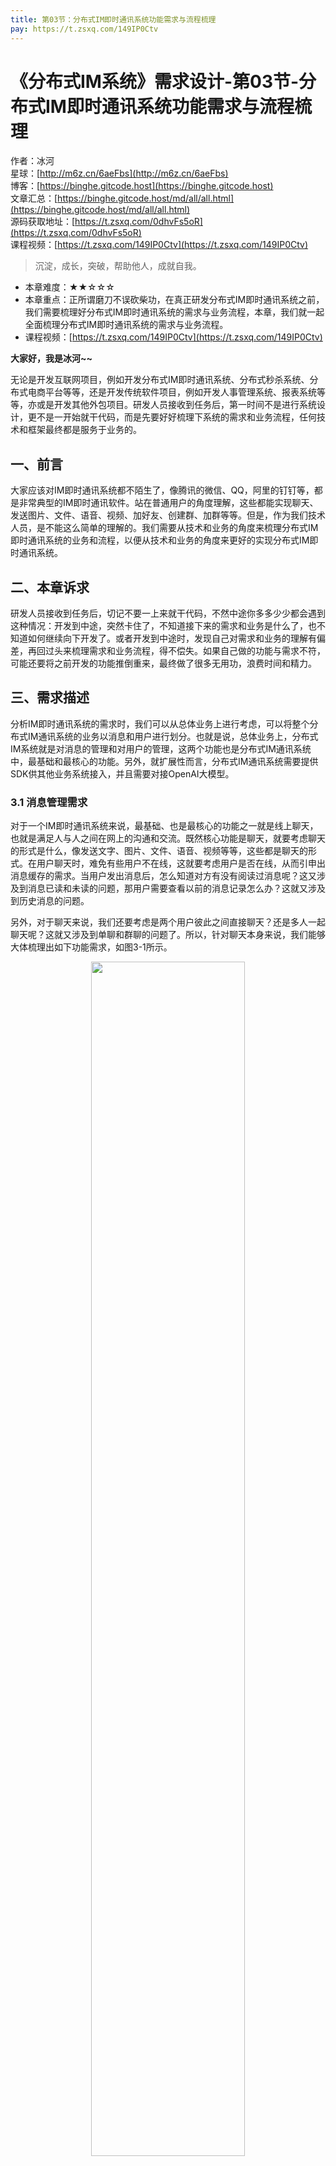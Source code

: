 ```yaml
---
title: 第03节：分布式IM即时通讯系统功能需求与流程梳理
pay: https://t.zsxq.com/149IP0Ctv
---
```


# 《分布式IM系统》需求设计-第03节-分布式IM即时通讯系统功能需求与流程梳理

作者：冰河
<br/>星球：[http://m6z.cn/6aeFbs](http://m6z.cn/6aeFbs)
<br/>博客：[https://binghe.gitcode.host](https://binghe.gitcode.host)
<br/>文章汇总：[https://binghe.gitcode.host/md/all/all.html](https://binghe.gitcode.host/md/all/all.html)
<br/>源码获取地址：[https://t.zsxq.com/0dhvFs5oR](https://t.zsxq.com/0dhvFs5oR)
<br/>课程视频：[https://t.zsxq.com/149IP0Ctv](https://t.zsxq.com/149IP0Ctv)

> 沉淀，成长，突破，帮助他人，成就自我。

* 本章难度：★★☆☆☆
* 本章重点：正所谓磨刀不误砍柴功，在真正研发分布式IM即时通讯系统之前，我们需要梳理好分布式IM即时通讯系统的需求与业务流程，本章，我们就一起全面梳理分布式IM即时通讯系统的需求与业务流程。
* 课程视频：[https://t.zsxq.com/149IP0Ctv](https://t.zsxq.com/149IP0Ctv)

**大家好，我是冰河~~**

无论是开发互联网项目，例如开发分布式IM即时通讯系统、分布式秒杀系统、分布式电商平台等等，还是开发传统软件项目，例如开发人事管理系统、报表系统等等，亦或是开发其他外包项目。研发人员接收到任务后，第一时间不是进行系统设计，更不是一开始就干代码，而是先要好好梳理下系统的需求和业务流程，任何技术和框架最终都是服务于业务的。

## 一、前言

大家应该对IM即时通讯系统都不陌生了，像腾讯的微信、QQ，阿里的钉钉等，都是非常典型的IM即时通讯软件。站在普通用户的角度理解，这些都能实现聊天、发送图片、文件、语音、视频、加好友、创建群、加群等等。但是，作为我们技术人员，是不能这么简单的理解的。我们需要从技术和业务的角度来梳理分布式IM即时通讯系统的业务和流程，以便从技术和业务的角度来更好的实现分布式IM即时通讯系统。

## 二、本章诉求

研发人员接收到任务后，切记不要一上来就干代码，不然中途你多多少少都会遇到这种情况：开发到中途，突然卡住了，不知道接下来的需求和业务是什么了，也不知道如何继续向下开发了。或者开发到中途时，发现自己对需求和业务的理解有偏差，再回过头来梳理需求和业务流程，得不偿失。如果自己做的功能与需求不符，可能还要将之前开发的功能推倒重来，最终做了很多无用功，浪费时间和精力。

## 三、需求描述

分析IM即时通讯系统的需求时，我们可以从总体业务上进行考虑，可以将整个分布式IM通讯系统的业务以消息和用户进行划分。也就是说，总体业务上，分布式IM系统就是对消息的管理和对用户的管理，这两个功能也是分布式IM通讯系统中，最基础和最核心的功能。另外，就扩展性而言，分布式IM通讯系统需要提供SDK供其他业务系统接入，并且需要对接OpenAI大模型。

### 3.1 消息管理需求

对于一个IM即时通讯系统来说，最基础、也是最核心的功能之一就是线上聊天，也就是满足人与人之间在网上的沟通和交流。既然核心功能是聊天，就要考虑聊天的形式是什么，像发送文字、图片、文件、语音、视频等等，这些都是聊天的形式。在用户聊天时，难免有些用户不在线，这就要考虑用户是否在线，从而引申出消息缓存的需求。当用户发出消息后，怎么知道对方有没有阅读过消息呢？这又涉及到消息已读和未读的问题，那用户需要查看以前的消息记录怎么办？这就又涉及到历史消息的问题。

另外，对于聊天来说，我们还要考虑是两个用户彼此之间直接聊天？还是多人一起聊天呢？这就又涉及到单聊和群聊的问题了。所以，针对聊天本身来说，我们能够大体梳理出如下功能需求，如图3-1所示。

<div align="center">
    <img src="https://binghe.gitcode.host/images/project/im/2023-11-26-001.png?raw=true" width="70%">
    <br/>
</div>

可以看到，针对聊天本身来说，最核心的需求就是：**发送文字、图片、文件、语音、视频、消息缓存、消息未读、已读、撤回，历史消息、单聊、群聊，以及其他一些需求。**

### 3.2 用户管理需求

分布式IM即时通讯系统另一个最基础，也是最核心的功能就是对用户的管理，对于用户本身来说，可以将其他的用户添加为自己的好友，也可以删除自己的好友。如果用户不想同时只和另外一个用户直接聊天，想同时与其他多个用户聊天，那么他可以创建一个群，将其他用户拉进群，他也可以将某个用户踢出群，解散群，填写群公告，修改群备注，查看群成员等。而其他用户也可以加群，退出群，查看群成员、修改自己在群内的昵称等等功能。这样一来，我们也大致梳理出了分布式IM即时通讯系统对用户管理的需求，如图3-2所示。

加入[冰河技术](https://public.zsxq.com/groups/48848484411888.html)知识星球，解锁完整技术文章与完整代码